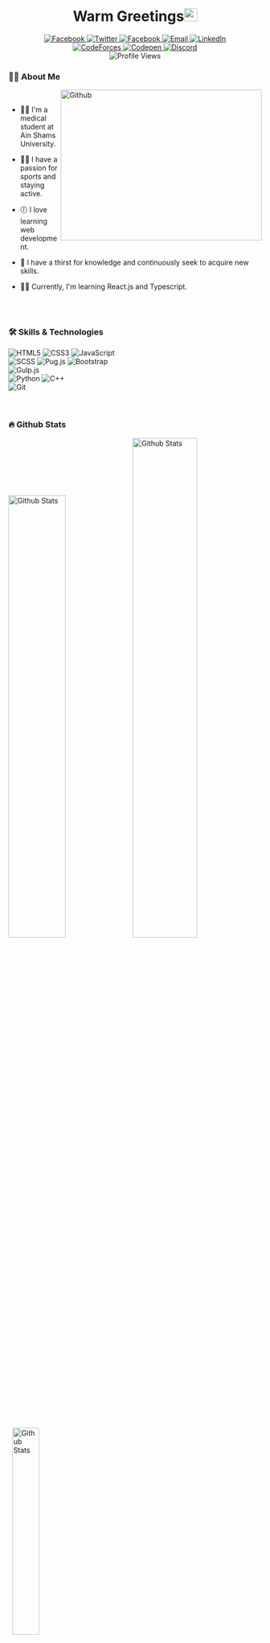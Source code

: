 <h1 align="center">Warm Greetings<img src="https://media.giphy.com/media/hvRJCLFzcasrR4ia7z/giphy.gif" width="26" /></h1>
<div align="center">
  <a href="https://facebook.com/philopater.hany.3/">
    <img src="https://img.shields.io/badge/Facebook-1877f2?logo=facebook&logoColor=white&style=for-the-badge" alt="Facebook" />
  </a>
  <a href="https://twitter.com/PhilopaterHany4/">
    <img src="https://img.shields.io/badge/Twitter-1da1f2?logo=twitter&logoColor=white&style=for-the-badge" alt="Twitter" />
  </a>
  <a href="https://www.instagram.com/philo.hany47/">
    <img src="https://img.shields.io/badge/Instagram-833ab4?logo=instagram&logoColor=white&style=for-the-badge" alt="Facebook" />
  </a>
  <a href="mailto:philopaterdev@gmail.com">
    <img src="https://img.shields.io/badge/Email-b23121?logo=gmail&logoColor=white&style=for-the-badge" alt="Email" />
  </a>
  <a href="https://www.linkedin.com/in/phth/">
    <img src="https://img.shields.io/badge/LinkedIn-0a66c2?logo=linkedin&logoColor=white&style=for-the-badge" alt="LinkedIn" />
  </a>
</div>
<div align="center">
  <a href="https://codeforces.com/profile/PhilopaterHany">
    <img src="https://img.shields.io/badge/Codeforces-b51c24?logo=codeforces&logoColor=white&style=for-the-badge" alt="CodeForces" />
  </a>
  <a href="https://codepen.io/Rafay12/">
    <img src="https://img.shields.io/badge/Codepen-09347a?logo=codepen&logoColor=white&style=for-the-badge" alt="Codepen" />
  </a>
  <a href="https://discord.com/#8178/">
    <img src="https://img.shields.io/badge/Discord-d20962?logo=discord&logoColor=white&style=for-the-badge" alt="Discord" />
  </a>
</div>
<div align="center">
  <picture><img src="https://komarev.com/ghpvc/?username=philopaterhany&color=673ab7&style=for-the-badge" alt="Profile Views" /></picture>
<!--   <a href="https://">
    <img src="https://img.shields.io/badge/Portfolio-555555?logo=About.me&logoColor=white&style=for-the-badge" alt="Portfolio" />
  </a> -->
</div>

### :man_technologist: About Me

<picture>
  <img width="400" height="300" align="right" alt="Github" src="https://github.githubassets.com/images/modules/profile/profile-first-issue-dark.svg" /></picture>&nbsp;

- :man_health_worker: I'm a medical student at Ain Shams University.

- :running_man: I have a passion for sports and staying active.

- :clock7: I love learning web development.

- :telescope: I have a thirst for knowledge and continuously seek to acquire new skills.

- :man_teacher: Currently, I'm learning React.js and Typescript.

<br />
<br />

### :hammer_and_wrench: Skills & Technologies

<div>
    <picture><img src="https://img.shields.io/badge/html5-E34C26?logo=html5&logoColor=white&style=for-the-badge" alt="HTML5" /></picture>
    <picture><img src="https://img.shields.io/badge/css3-264DE4?logo=css3&logoColor=white&style=for-the-badge" alt="CSS3" /></picture>
    <picture><img src="https://img.shields.io/badge/javascript-F0DB4D?logo=javascript&logoColor=323330&style=for-the-badge" alt="JavaScript" /></picture>   
    <br />
    <picture><img src="https://img.shields.io/badge/scss-CC6699?logo=sass&logoColor=white&style=for-the-badge" alt="SCSS" /></picture>
    <picture><img src="https://img.shields.io/badge/pug.js-56361C?logo=pug&logoColor=white&style=for-the-badge" alt="Pug.js" /></picture>
    <picture><img src="https://img.shields.io/badge/bootstrap-563D7C?logo=bootstrap&logoColor=white&style=for-the-badge" alt="Bootstrap" /></picture>
    <br />
    <!-- <picture><img src="https://img.shields.io/badge/typescript-007ACC?logo=typescript&logoColor=white&style=for-the-badge" alt="TypeScript" /></picture> -->
    <!-- <picture><img src="https://img.shields.io/badge/react.js-61DBFB?logo=react&logoColor=black&style=for-the-badge" alt="React.js" /></picture> -->
    <!-- <picture><img src="https://img.shields.io/badge/node.js-3C873A?logo=nodedotjs&logoColor=black&style=for-the-badge" alt="Node.js" /></picture> -->
    <picture><img src="https://img.shields.io/badge/gulp.js-DB4446?logo=gulp&logoColor=white&style=for-the-badge" alt="Gulp.js" /></picture>
    <br />
    <picture><img src="https://img.shields.io/badge/python-3670A0?logo=python&logoColor=ffdd54&style=for-the-badge" alt="Python" /></picture>
    <!-- <picture><img src="https://img.shields.io/badge/php-777BB3?logo=php&logoColor=white&style=for-the-badge" alt="PHP" /></picture> -->
    <picture><img src="https://img.shields.io/badge/C++-044F88?logo=cplusplus&logoColor=white&style=for-the-badge" alt="C++" /></picture>
    <br />
    <picture><img src="https://img.shields.io/badge/git-F1502F?logo=git&logoColor=white&style=for-the-badge" alt="Git" /></picture>
    <!-- <picture><img src="https://img.shields.io/badge/linux-0040AD?logo=linux&logoColor=white&style=for-the-badge" alt="Linux" /></picture> -->
</div>

<br />
<br />

### :fire: Github Stats

<picture><img alt="Github Stats" src="https://github-readme-stats.vercel.app/api?username=PhilopaterHany&show_icons=true&bg_color=282a36&text_color=b69cd1&hide_border=true&title_color=25b2ff" width="47.5%" /></picture>&nbsp;
<picture><img alt="Github Stats" src="https://streak-stats.demolab.com?user=PhilopaterHany&theme=dracula&hide_border=true" width="50.5%" /></picture>&nbsp;
<picture><img alt="Github Stats" src="http://github-profile-summary-cards.vercel.app/api/cards/stats?username=PhilopaterHany&theme=dracula" width="32.5%" /></picture>
<picture><img alt="Github Stats" src="http://github-profile-summary-cards.vercel.app/api/cards/profile-details?username=PhilopaterHany&theme=dracula" width="67%" /></picture>
